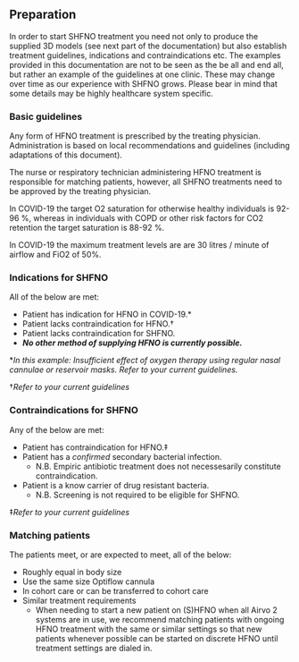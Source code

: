 ## Preparation

In order to start SHFNO treatment you need not only to produce the supplied 3D models (see next part of the documentation) but also establish treatment guidelines, indications and contraindications etc.
The examples provided in this documentation are not to be seen as the be all and end all, but rather an example of the guidelines at one clinic. These may change over time as our experience with SHFNO grows. Please bear in mind that some details may be highly healthcare system specific.

### Basic guidelines

Any form of HFNO treatment is prescribed by the treating physician.
Administration is based on local recommendations and guidelines (including adaptations of this document).

The nurse or respiratory technician administering HFNO treatment is responsible for matching patients, however, all SHFNO treatments need to be approved by the treating physician.

In COVID-19 the target O2 saturation for otherwise healthy individuals is 92-96 %, whereas in individuals with COPD or other risk factors for CO2 retention the target saturation is 88-92 %.

In COVID-19 the maximum treatment levels are are 30 litres / minute of airflow and FiO2 of 50%.

### Indications for SHFNO

All of the below are met:

- Patient has indication for HFNO in COVID-19.\*
- Patient lacks contraindication for HFNO.†
- Patient lacks contraindication for SHFNO.
- _**No other method of supplying HFNO is currently possible.**_

\*_In this example: Insufficient effect of oxygen therapy using regular nasal cannulae or reservoir masks. Refer to your current guidelines._

†_Refer to your current guidelines_

### Contraindications for SHFNO

Any of the below are met:

- Patient has contraindication for HFNO.‡
- Patient has a _confirmed_ secondary bacterial infection.
  - N.B. Empiric antibiotic treatment does not necessesarily constitute contraindication.
- Patient is a know carrier of drug resistant bacteria.
  - N.B. Screening is not required to be eligible for SHFNO.

‡_Refer to your current guidelines_

### Matching patients

The patients meet, or are expected to meet, all of the below:

- Roughly equal in body size
- Use the same size Optiflow cannula
- In cohort care or can be transferred to cohort care
- Similar treatment requirements
  - When needing to start a new patient on (S)HFNO when all Airvo 2 systems are in use, we recommend matching patients with ongoing HFNO treatment with the same or similar settings so that new patients whenever possible can be started on discrete HFNO until treatment settings are dialed in.
